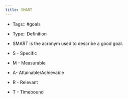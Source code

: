 ```yaml
---
title: SMART
---
```


- Tags:: #goals

- Type:: Definition

- SMART is the acronym used to describe a good goal.

- S - Specific

- M - Measurable

- A- Attainable/Achievable

- R - Relevant

- T - Timebound
